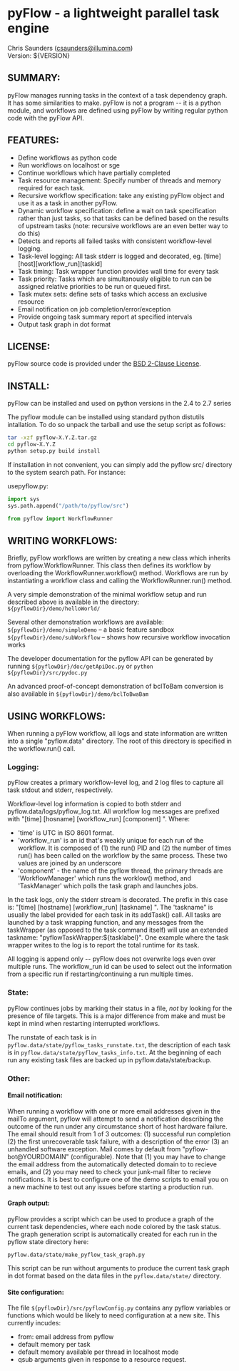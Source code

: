
pyFlow - a lightweight parallel task engine 
===========================================

Chris Saunders (csaunders@illumina.com)  
Version: ${VERSION}


SUMMARY:
--------

pyFlow manages running tasks in the context of a task dependency
graph. It has some similarities to make. pyFlow is not a program -- it
is a python module, and workflows are defined using pyFlow by writing
regular python code with the pyFlow API.

FEATURES:
---------

- Define workflows as python code
- Run workflows on localhost or sge
- Continue workflows which have partially completed
- Task resource management: Specify number of threads and memory
  required for each task.
- Recursive workflow specification: take any existing pyFlow object and
  use it as a task in another pyFlow.
- Dynamic workflow specification: define a wait on task specification rather
  than just tasks, so that tasks can be defined based on the results of 
  upstream tasks (note: recursive workflows are an even better way to do this)
- Detects and reports all failed tasks with consistent workflow-level logging.
- Task-level logging: All task stderr is logged and decorated,
  eg. [time][host][workflow_run][taskid]
- Task timing: Task wrapper function provides wall time for every task
- Task priority: Tasks which are simultanously eligible to run can be assigned
relative priorities to be run or queued first. 
- Task mutex sets: define sets of tasks which access an exclusive resource
- Email notification on job completion/error/exception
- Provide ongoing task summary report at specified intervals
- Output task graph in dot format

LICENSE:
--------

pyFlow source code is provided under the [BSD 2-Clause License](COPYRIGHT.txt).

INSTALL:
--------

pyFlow can be installed and used on python versions in the 2.4 to
2.7 series

The pyflow module can be installed using standard python distutils
intallation. To do so unpack the tarball and use the setup script
as follows:

```bash
tar -xzf pyflow-X.Y.Z.tar.gz
cd pyflow-X.Y.Z
python setup.py build install
```

If installation in not convenient, you can simply add the pyflow 
src/ directory to the system search path. For instance:

usepyflow.py:
```python
import sys
sys.path.append("/path/to/pyflow/src")

from pyflow import WorkflowRunner
```



WRITING WORKFLOWS:
------------------

Briefly, pyFlow workflows are written by creating a new class which
inherits from pyflow.WorkflowRunner. This class then defines its
workflow by overloading the WorkflowRunner.workflow()
method. Workflows are run by instantiating a workflow class and
calling the WorkflowRunner.run() method.

A very simple demonstration of the minimal workflow setup and run
described above is available in the directory: `${pyflowDir}/demo/helloWorld/`

Several other demonstration workflows are available:
`${pyflowDir}/demo/simpleDemo` – a basic feature sandbox
`${pyflowDir}/demo/subWorkflow` – shows how recursive workflow invocation works

The developer documentation for the pyflow API can be generated by running
`${pyflowDir}/doc/getApiDoc.py` or `python ${pyflowDir}/src/pydoc.py`

An advanced proof-of-concept demonstration of bclToBam conversion
is also available in `${pyflowDir}/demo/bclToBwaBam`



USING WORKFLOWS:
----------------

When running a pyFlow workflow, all logs and state information are
written into a single "pyflow.data" directory. The root of this
directory is specified in the workflow.run() call.

### Logging:

pyFlow creates a primary workflow-level log, and 2 log files to
capture all task stdout and stderr, respectively.

Workflow-level log information is copied to both stderr and
pyflow.data/logs/pyflow_log.txt.  All workflow log messages are
prefixed with "[time] [hosname] [workflow_run] [component] ". Where:

- 'time' is UTC in ISO 8601 format.
- 'workflow_run' is an id that's weakly unique for each run of the workflow. It 
is composed of (1) the run() PID and (2) the number of times run() has been called on
the workflow by the same process. These two values are joined by an underscore
- 'component' - the name of the pyflow thread, the primary threads are
  'WorkflowManager' which runs the worklow() method, and 'TaskManager' which
  polls the task graph and launches jobs. 

In the task logs, only the stderr stream is decorated. The prefix in
this case is: "[time] [hostname] [workflow_run] [taskname] ". The
'taskname" is usually the label provided for each task in its
addTask() call. All tasks are launched by a task wrapping function,
and any messages from the taskWrapper (as opposed to the task command
itself) will use an extended taskname:
"pyflowTaskWrapper:${tasklabel}". One example where the task wrapper
writes to the log is to report the total runtime for its task.

All logging is append only -- pyFlow does not overwrite logs even over
multiple runs. The workflow_run id can be used to select out the 
information from a specific run if restarting/continuing a run 
multiple times.

### State:

pyFlow continues jobs by marking their status in a file, *not* by
looking for the presence of file targets. This is a major difference
from make and must be kept in mind when restarting interrupted
workflows.

The runstate of each task is in
`pyflow.data/state/pyflow_tasks_runstate.txt`, the description of each
task is in `pyflow.data/state/pyflow_tasks_info.txt`. At the beginning of
each run any existing task files are backed up in
pyflow.data/state/backup.
 
### Other:

#### Email notification:

When running a workflow with one or more email addresses given in the
mailTo argument, pyflow will attempt to send a notification describing the
outcome of the run under any circumstance short of host hardware failure.
The email should result from 1 of 3 outcomes: (1) successful run completion
(2) the first unrecoverable task failure, with a description of the error
(3) an unhandled software exception. Mail comes by default from
"pyflow-bot@YOURDOMAIN" (configurable). Note that (1) you may 
have to change the email address from the automatically detected domain to
to recieve emails, and (2) you may need to check your junk-mail
filter to recieve notifications. It is best to configure one of the demo
scripts to email you on a new machine to test out any issues before starting
a production run.

#### Graph output:

pyFlow provides a script which can be used to produce a graph of the current
task dependencies, where each node colored by the task status. The graph
generation script is automatically created for each run in the pyflow state
directory here:

    pyflow.data/state/make_pyflow_task_graph.py

This script can be run without arguments to produce the current task graph in
dot format based on the data files in the `pyflow.data/state/` directory.

#### Site configuration:

The file `${pyflowDir}/src/pyflowConfig.py` contains any pyflow variables or
functions which would be likely to need configuration at a new site. This
currently incudes:

- from: email address from pyflow
- default memory per task
- default memory available per thread in localhost mode
- qsub arguments given in response to a resource request.

